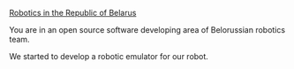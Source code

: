 [Robotics in the Republic of Belarus](http://www.robotics.by)

You are in an open source software developing area of Belorussian robotics team.

We started to develop a robotic emulator for our robot.